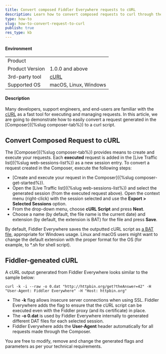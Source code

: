 ```yaml
---
title: Convert composed Fiddler Everywhere requests to cURL 
description: Learn how to convert composed requests to curl through the Fiddler Everywhere application.
type: how-to
slug: how-to-convert-request-to-curl
publish: true
res_type: kb
---
```


#### Environment

|   |   |
|---|---|
| Product   |
| Product Version | 1.0.0 and above  |
| 3rd-party tool | [cURL](https://curl.se/) |
| Supported OS | macOS, Linux, Windows |


#### Description

Many developers, support engineers, and end-users are familiar with the [cURL](https://curl.se/) as a fast tool for executing and managing requests. In this article, we are going to demonstrate how to easily convert a request generated in the [Composer]({%slug composer-tab%}) to a curl script.

## Convert Composed Request to cURL 

The [Composer]({%slug composer-tab%}) provides means to create and execute your requests. Each **executed** request is added in the [Live Traffic list]({%slug web-sessions-list%}) as a new session entry. To convert a request created in the Composer, execute the following steps:

- [Create and execute your request in the Composer]({%slug composer-get-started%}). 
- Open the [Live Traffic list]({%slug web-sessions-list%}) and select the generated session (from the executed request above). 
Open the context menu (right-click) with the session selected and use the **Export > Selected Sessions** option.
- From the drop-down menu, choose **cURL Script** and press **Next**.
- Choose a name (by default, the file name is the current date) and extension (by default, the extension is BAT) for the file and press **Save**.

By default, Fiddler Everywhere saves the outputted cURL script as [a BAT file](https://fileinfo.com/extension/bat), appropriate for Windows usage. Linux and macOS users might want to change the default extension with the proper format for the OS (for example, to *.sh for shell script).

## Fiddler-geneated cURL

A cURL output generated from Fiddler Everywhere looks similar to the sample below:
```cURL
curl -k -i --raw -o 0.dat "http://httpbin.org/get?theAnswer=42" -H "User-Agent: Fiddler Everywhere" -H "Host: httpbin.org"
```

- The **-k** flag allows insecure server connections when using SSL. Fiddler Everywhere adds the flag to ensure that the cURL script can be executed even with the Fiddler proxy (and its certificate) in place.
- The **-o 0.dat** is used by Fiddler Everywhere internally to generated different DAT files for each selected session. 
- Fiddler Everywhere adds the **User-Agent** header automatically for all requests made through the Composer.

You are free to modify, remove and change the generated flags and parameters as per your technical requirements.
